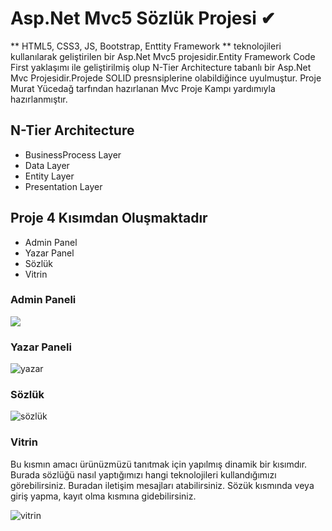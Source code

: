 # Asp.Net Mvc5 Sözlük Projesi ✔

** HTML5, CSS3, JS, Bootstrap, Enttity Framework ** teknolojileri kullanılarak geliştirilen bir Asp.Net Mvc5 projesidir.Entity Framework Code First yaklaşımı ile geliştirilmiş olup N-Tier Architecture tabanlı bir Asp.Net Mvc Projesidir.Projede SOLID presnsiplerine olabildiğince uyulmuştur. Proje Murat Yücedağ tarfından hazırlanan Mvc Proje Kampı yardımıyla hazırlanmıştır.

## N-Tier Architecture

- BusinessProcess Layer
- Data Layer
- Entity Layer
- Presentation Layer

## Proje 4 Kısımdan Oluşmaktadır

- Admin Panel
- Yazar Panel
- Sözlük
- Vitrin
 
 ### Admin Paneli
 
 ![](https://user-images.githubusercontent.com/129628281/230428668-e7f984eb-935f-4b61-ab00-901f6dfb44d6.png) 

### Yazar Paneli
![yazar](https://user-images.githubusercontent.com/129628281/230431088-ed7ffec8-c7dd-4154-9cfa-8aa1803659ec.png)

### Sözlük
![sözlük](https://user-images.githubusercontent.com/129628281/230431152-d730a5ce-5a20-47d6-b259-b73a9725fda6.png)

### Vitrin

Bu kısmın amacı ürünüzmüzü tanıtmak için yapılmış dinamik bir kısımdır. Burada sözlüğü nasıl yaptığımızı hangi teknolojileri kullandığımızı görebilirsiniz. Buradan iletişim mesajları atabilirsiniz. Sözük kısmında veya giriş yapma, kayıt olma kısmına gidebilirsiniz.

![vitrin](https://user-images.githubusercontent.com/129628281/230431208-dd629e0d-2a51-44da-8493-842671ea3d35.png)



 

 
 

